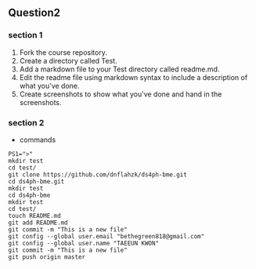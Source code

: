 ## Question2 

### section 1
1. Fork the course repository. 
2. Create a directory called Test. 
3. Add a markdown file to your Test directory called readme.md. 
4. Edit the readme file using markdown syntax to include a description of what you've done. 
5. Create screenshots to show what you've done and hand in the screenshots.

### section 2
- commands

```
PS1=">"
mkdir test
cd test/
git clone https://github.com/dnflahzk/ds4ph-bme.git
cd ds4ph-bme.git
mkdir test
cd ds4ph-bme
mkdir test
cd test/
touch README.md
git add README.md
git commit -m "This is a new file"
git config --global user.email "bethegreen818@gmail.com"
git config --global user.name "TAEEUN KWON"
git commit -m "This is a new file"
git push origin master
```
